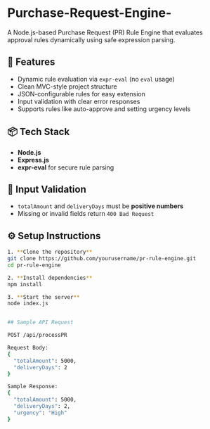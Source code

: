 # Purchase-Request-Engine-

A Node.js-based Purchase Request (PR) Rule Engine that evaluates approval rules dynamically using safe expression parsing.

## 🚀 Features

- Dynamic rule evaluation via `expr-eval` (no `eval` usage)
- Clean MVC-style project structure
- JSON-configurable rules for easy extension
- Input validation with clear error responses
- Supports rules like auto-approve and setting urgency levels


## 📦 Tech Stack

- **Node.js**
- **Express.js**
- **expr-eval** for secure rule parsing

## 🧪 Input Validation

- `totalAmount` and `deliveryDays` must be **positive numbers**
- Missing or invalid fields return `400 Bad Request`

## ⚙️ Setup Instructions

```bash
1. **Clone the repository**
git clone https://github.com/yourusername/pr-rule-engine.git
cd pr-rule-engine

2. **Install dependencies**
npm install

3. **Start the server**
node index.js


## Sample API Request 

POST /api/processPR

Request Body:
{
  "totalAmount": 5000,
  "deliveryDays": 2
}

Sample Response:
{
  "totalAmount": 5000,
  "deliveryDays": 2,
  "urgency": "High"
}







